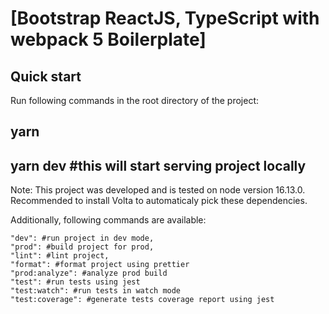 # [Bootstrap ReactJS, TypeScript with webpack 5 Boilerplate]

## Quick start

Run following commands in the root directory of the project:

## yarn

## yarn dev #this will start serving project locally

Note: This project was developed and is tested on node version 16.13.0.
Recommended to install Volta to automaticaly pick these dependencies.

Additionally, following commands are available:

```
"dev": #run project in dev mode,
"prod": #build project for prod,
"lint": #lint project,
"format": #format project using prettier
"prod:analyze": #analyze prod build
"test": #run tests using jest
"test:watch": #run tests in watch mode
"test:coverage": #generate tests coverage report using jest

```
